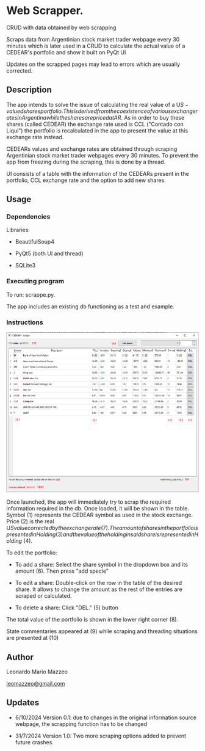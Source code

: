 
# Web Scrapper.


CRUD with data obtained by web scrapping

Scraps data from Argentinian stock market trader webpage every 30 minutes which is later used in a CRUD to calculate the actual value of a CEDEAR's portfolio and show it built on PyQt UI


Updates on the scrapped pages may lead to errors which are usually corrected.


## Description


The app intends to solve the issue of calculating the real value of a U$S-valued shares portfolio. This is derived from the coexistence of various exchange rates in Argentina while the shares are priced at AR$. As in order to buy these shares (called CEDEAR) the exchange rate used is CCL ("Contado con Liqui") the portfolio is recalculated in the app to present the value at this exchange rate instead.


CEDEARs values and exchange rates are obtained through scraping Argentinian stock market trader webpages every 30 minutes. To prevent the app from freezing during the scraping, this is done by a thread.


UI consists of a table with the information of the CEDEARs present in the portfolio, CCL exchange rate and the option to add new shares.


## Usage


### Dependencies


Libraries:

* BeautifulSoup4

* PyQt5 (both UI and thread)

* SQLite3



### Executing program


To run: scrappe.py.


The app includes an existing db functioning as a test and example.


### Instructions


![Screenshot of the UI with reference numbers in red](scarper2.png)


Once launched, the app will immediately try to scrap the required information required in the db. Once loaded, it will be shown in the table. Symbol (1) represents the CEDEAR symbol as used in the stock exchange. Price (2) is the real U$S value corrected by the exchange rate (7). The amount of shares in the portfolio is presented in Holding (3) and the value of the holding in said share is represented in Holding$ (4).


To edit the portfolio:

* To add a share: Select the share symbol in the dropdown box and its amount (6). Then press "add specie"

* To edit a share: Double-click on the row in the table of the desired share. It allows to change the amount as the rest of the entries are scraped or calculated.

* To delete a share: Click "DEL." (5) button


The total value of the portfolio is shown in the lower right corner (8).


State commentaries appeared at (9) while scraping and threading situations are presented at (10)




## Author


Leonardo Mario Mazzeo

leomazzeo@gmail.com


## Updates


* 6/10/2024 Version 0.1: due to changes in the original information source webpage, the scrapping function has to be changed

* 31/7/2024 Version 1.0: Two more scraping options added to prevent future crashes.





